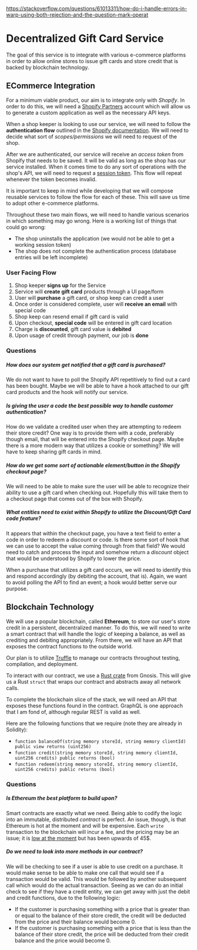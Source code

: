 https://stackoverflow.com/questions/61013311/how-do-i-handle-errors-in-warp-using-both-rejection-and-the-question-mark-operat

# Decentralized Gift Card Service
The goal of this service is to integrate with various e-commerce platforms in order to allow online stores to issue gift cards and store credit that is backed by blockchain technology.

## ECommerce Integration
For a minimum viable product, our aim is to integrate only with *Shopify*. In order to do this, we will need a [Shopify Partners](https://www.shopify.com/partners) account which will allow us to generate a custom application as well as the necessary API keys.

When a shop keeper is looking to use our service, we will need to follow the **authentication flow** outlined in the [Shopify documentation](https://shopify.dev/apps/auth/oauth). We will need to decide what sort of *scopes/permissions* we will need to request of the shop.

After we are authenticated, our service will receive an *access token* from Shopify that needs to be saved. It will be valid as long as the shop has our service installed. When it comes time to do any sort of operations with the shop's API, we will need to request a [session token](https://shopify.dev/apps/auth/session-tokens). This flow will repeat whenever the token becomes invalid.

It is important to keep in mind while developing that we will compose reusable services to follow the flow for each of these. This will save us time to adopt other e-commerce platforms.

Throughout these two main flows, we will need to handle various scenarios in which something may go wrong. Here is a working list of things that could go wrong:
- The shop uninstalls the application (we would not be able to get a working session token)
- The shop does not complete the authentication process (database entries will be left incomplete)

### User Facing Flow
1. Shop keeper **signs up** for the Service
1. Service will **create gift card** products through a UI page/form
1. User will **purchase** a gift card, or shop keep can credit a user
1. Once order is considered complete, user will **receive an email** with special code
1. Shop keep can resend email if gift card is valid
1. Upon checkout, **special code** will be entered in gift card location
1. Charge is **discounted**, gift card value is **debited**
1. Upon usage of credit through payment, our job is **done**

### Questions
##### How does our system get notified that a gift card is purchased?
We do not want to have to poll the Shopify API repetitively to find out a card has been bought. Maybe we will be able to have a hook attached to our gift card products and the hook will notify our service.

##### Is giving the user a code the best possible way to handle customer authentication?
How do we validate a credited user when they are attempting to redeem their store credit? One way is to provide them with a code, preferably though email, that will be entered into the Shopify checkout page. Maybe there is a more modern way that utilizes a cookie or something? We will have to keep sharing gift cards in mind.

##### How do we get some sort of actionable element/button in the Shopify checkout page?
We will need to be able to make sure the user will be able to recognize their ability to use a gift card when checking out. Hopefully this will take them to a checkout page that comes out of the box with Shopify.

##### What entities need to exist within Shopify to utilize the Discount/Gift Card code feature?
It appears that within the checkout page, you have a text field to enter a code in order to redeem a discount or code. Is there some sort of hook that we can use to accept the value coming through from that field? We would need to catch and process the input and somehow return a *discount* object that would be understood by Shopify to lower the price.

When a purchase that utilizes a gift card occurs, we will need to identify this and respond accordingly (by debiting the account, that is). Again, we want to avoid polling the API to find an event; a hook would better serve our purpose.

## Blockchain Technology
We will use a popular blockchain, called **Ethereum**, to store our user's store credit in a persistent, decentralized manner. To do this, we will need to write a smart contract that will handle the logic of keeping a balance, as well as crediting and debiting appropriately. From there, we will have an API that exposes the contract functions to the outside world.

Our plan is to utilize [Truffle](https://www.trufflesuite.com/truffle) to manage our contracts throughout testing, compilation, and deployment.

To interact with our contract, we use a [Rust crate](https://github.com/gnosis/ethcontract-rs) from Gnosis. This will give us a Rust `struct` that wraps our contract and abstracts away all network calls.

To complete the blockchain slice of the stack, we will need an API that exposes these functions found in the contract. GraphQL is one approach that I am fond of, although regular REST is valid as well.

Here are the following functions that we require (note they are already in Solidity):
- `function balanceOf(string memory storeId, string memory clientId) public view returns (uint256)`
- `function credit(string memory storeId, string memory clientId, uint256 credits) public returns (bool)`
- `function redeem(string memory storeId, string memory clientId, uint256 credits) public returns (bool)`

### Questions
##### Is Ethereum the best platform to build upon?
Smart contracts are exactly what we need. Being able to codify the logic into an immutable, distributed *contract* is perfect. An issue, though, is that Ethereum is hot at the moment and will be expensive. Each `write` transaction to the blockchain will incur a fee, and the pricing may be an issue; it is [low at the moment](https://www.theblockcrypto.com/post/108471/ethereum-eth-gas-fees-six-month-low-why) but has been upwards of 45$.

##### Do we need to look into more methods in our contract?
We will be checking to see if a user is able to use credit on a purchase. It would make sense to be able to make one call that would see if a transaction would be valid. This would be followed by another subsequent call which would do the actual transaction. Seeing as we can do an initial check to see if they have a credit entity, we can get away with just the debit and credit functions, due to the following logic:

- If the customer is purchasing something with a price that is greater than or equal to the balance of their store credit, the credit will be deducted from the price and their balance would become 0.
- If the customer is purchasing something with a price that is less than the balance of their store credit, the price will be deducted from their credit balance and the price would become 0.
